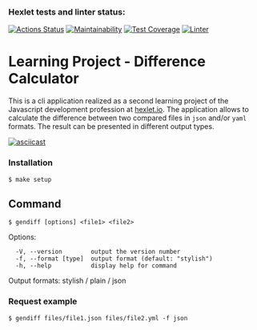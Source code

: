 ### Hexlet tests and linter status:
[![Actions Status](https://github.com/erikaleie/frontend-project-lvl2/workflows/hexlet-check/badge.svg)](https://github.com/erikaleie/frontend-project-lvl2/actions)
[![Maintainability](https://api.codeclimate.com/v1/badges/4106e61089b114f191eb/maintainability)](https://codeclimate.com/github/erikaleie/frontend-project-lvl2/maintainability)
[![Test Coverage](https://api.codeclimate.com/v1/badges/4106e61089b114f191eb/test_coverage)](https://codeclimate.com/github/erikaleie/frontend-project-lvl2/test_coverage)
[![Linter](https://github.com/erikaleie/frontend-project-lvl2/workflows/github-actions/badge.svg)](https://github.com/erikaleie/frontend-project-lvl2/actions)
# Learning Project - Difference Calculator

This is a cli application realized as a second learning project of the Javascript development profession at [hexlet.io](https://hexlet.io/). 
The application allows to calculate the difference between two compared files in `json` and/or `yaml` formats. The result can be presented in different output types.

[![asciicast](https://asciinema.org/a/449057.svg)](https://asciinema.org/a/449057)

### Installation
```
$ make setup
```

## Command
```
$ gendiff [options] <file1> <file2>
```

Options:
```
  -V, --version        output the version number
  -f, --format [type]  output format (default: "stylish")
  -h, --help           display help for command
```

Output formats: stylish / plain / json

### Request example
```
$ gendiff files/file1.json files/file2.yml -f json
```
